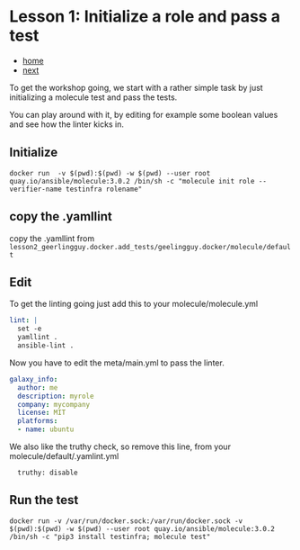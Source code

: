 # Lesson 1: Initialize a role and pass a test

* [home](./README.md)
* [next](./LESSON2.md)

To get the workshop going, we start with a rather simple task by just initializing a molecule test and pass the tests.

You can play around with it, by editing for example some boolean values and see how the linter kicks in.

## Initialize

```
docker run  -v $(pwd):$(pwd) -w $(pwd) --user root quay.io/ansible/molecule:3.0.2 /bin/sh -c "molecule init role --verifier-name testinfra rolename"
```

## copy the .yamllint

copy the .yamllint from `lesson2_geerlingguy.docker.add_tests/geelingguy.docker/molecule/default`

## Edit

To get the linting going just add this to your molecule/molecule.yml

```yaml
lint: |
  set -e
  yamllint .
  ansible-lint .
```

Now you have to edit the meta/main.yml to pass the linter.

```yaml
galaxy_info:
  author: me
  description: myrole
  company: mycompany
  license: MIT
  platforms:
  - name: ubuntu
```

We also like the truthy check, so remove this line, from your molecule/default/.yamlint.yml

```
  truthy: disable
```

## Run the test

```
docker run -v /var/run/docker.sock:/var/run/docker.sock -v $(pwd):$(pwd) -w $(pwd) --user root quay.io/ansible/molecule:3.0.2 /bin/sh -c "pip3 install testinfra; molecule test"

```